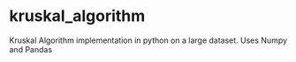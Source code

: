 # kruskal_algorithm

Kruskal Algorithm implementation in python on a large dataset. 
Uses Numpy and Pandas
